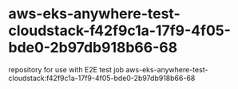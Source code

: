# aws-eks-anywhere-test-cloudstack-f42f9c1a-17f9-4f05-bde0-2b97db918b66-68
repository for use with E2E test job aws-eks-anywhere-test-cloudstack:f42f9c1a-17f9-4f05-bde0-2b97db918b66-68
